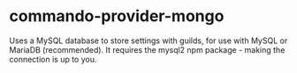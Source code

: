 # commando-provider-mongo
Uses a MySQL database to store settings with guilds, for use with MySQL or MariaDB (recommended). It requires the mysql2 npm package - making the connection is up to you.
